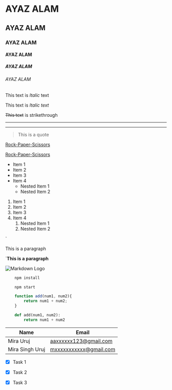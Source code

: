<!-- Headings -->
# AYAZ ALAM
## AYAZ ALAM
### AYAZ ALAM
#### AYAZ ALAM
##### AYAZ ALAM
###### AYAZ ALAM

<!-- Italics -->
This text is *Italic* text

This text is _Italic text_

<!-- Strikethrough -->
~~This text~~ is strikethrough

<!-- Horizontal rule -->

---
___

<!-- Blockquote -->

> This is a quote

<!-- Links -->

[Rock-Paper-Scissors](game.ayazalam.me)

[Rock-Paper-Scissors](ayazalam.me "Developed By Ayaz Alam")

<!-- UL Unordered List -->
* Item 1
* Item 2
* Item 3
* Item 4
    * Nested Item 1
    * Nested Item 2
<!-- OL Ordered List -->
1. Item 1
2. Item 2
3. Item 3
4. Item 4
   1. Nested Item 1
   2. Nested Item 2

<!-- Inline Code Block -->
`<p>This is a paragraph</p>

`<b>This is a paragraph</b>

<!-- Images -->
![Markdown Logo](https://markdown-here.com/img/icon256.png)

<!-- Github Markdown -->

<!-- Code Blocks -->
```bash
    npm install

    npm start
```

```javascript
    function add(num1, num2){
        return num1 + num2;
    }
```

```python
    def add(num1, num2):
        return num1 + num2
```
<!-- Tables -->

| Name            | Email                  |
| ----------------|------------------------|
| Mira Uruj       | aaxxxxxx123@gmail.com  |
| Mira Singh Uruj | mxxxxxxxxxxx@gmail.com |


<!-- Task Lists -->
* [x] Task 1
* [x] Task 2
* [x] Task 3



